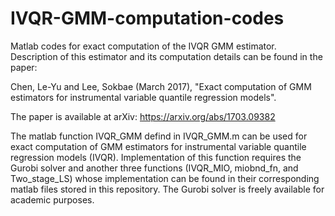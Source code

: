 # IVQR-GMM-computation-codes
Matlab codes for exact computation of the IVQR GMM estimator. Description of this estimator and its computation details can be found in the paper:

Chen, Le-Yu and Lee, Sokbae (March 2017), "Exact computation of GMM estimators for instrumental variable quantile regression models".

The paper is available at arXiv: https://arxiv.org/abs/1703.09382


The matlab function IVQR_GMM defind in IVQR_GMM.m can be used for exact computation of GMM estimators for instrumental variable quantile regression models (IVQR). Implementation of this function requires the Gurobi solver and another three functions (IVQR_MIO, miobnd_fn, and Two_stage_LS) whose implementation can be found in their corresponding matlab files stored in this repository. The Gurobi solver is freely available for academic purposes.  

